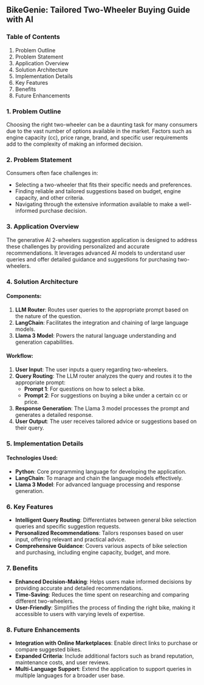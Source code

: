 ## BikeGenie: Tailored Two-Wheeler Buying Guide with AI

### Table of Contents
1. Problem Outline
2. Problem Statement
3. Application Overview
4. Solution Architecture
5. Implementation Details
6. Key Features
7. Benefits
8. Future Enhancements

### 1. Problem Outline

Choosing the right two-wheeler can be a daunting task for many consumers due to the vast number of options available in the market. Factors such as engine capacity (cc), price range, brand, and specific user requirements add to the complexity of making an informed decision. 

### 2. Problem Statement

Consumers often face challenges in:
- Selecting a two-wheeler that fits their specific needs and preferences.
- Finding reliable and tailored suggestions based on budget, engine capacity, and other criteria.
- Navigating through the extensive information available to make a well-informed purchase decision.

### 3. Application Overview

The generative AI 2-wheelers suggestion application is designed to address these challenges by providing personalized and accurate recommendations. It leverages advanced AI models to understand user queries and offer detailed guidance and suggestions for purchasing two-wheelers.

### 4. Solution Architecture

#### Components:
1. **LLM Router**: Routes user queries to the appropriate prompt based on the nature of the question.
2. **LangChain**: Facilitates the integration and chaining of large language models.
3. **Llama 3 Model**: Powers the natural language understanding and generation capabilities.

#### Workflow:
1. **User Input**: The user inputs a query regarding two-wheelers.
2. **Query Routing**: The LLM router analyzes the query and routes it to the appropriate prompt:
   - **Prompt 1**: For questions on how to select a bike.
   - **Prompt 2**: For suggestions on buying a bike under a certain cc or price.
3. **Response Generation**: The Llama 3 model processes the prompt and generates a detailed response.
4. **User Output**: The user receives tailored advice or suggestions based on their query.

### 5. Implementation Details

#### Technologies Used:
- **Python**: Core programming language for developing the application.
- **LangChain**: To manage and chain the language models effectively.
- **Llama 3 Model**: For advanced language processing and response generation.

### 6. Key Features

- **Intelligent Query Routing**: Differentiates between general bike selection queries and specific suggestion requests.
- **Personalized Recommendations**: Tailors responses based on user input, offering relevant and practical advice.
- **Comprehensive Guidance**: Covers various aspects of bike selection and purchasing, including engine capacity, budget, and more.

### 7. Benefits

- **Enhanced Decision-Making**: Helps users make informed decisions by providing accurate and detailed recommendations.
- **Time-Saving**: Reduces the time spent on researching and comparing different two-wheelers.
- **User-Friendly**: Simplifies the process of finding the right bike, making it accessible to users with varying levels of expertise.

### 8. Future Enhancements

- **Integration with Online Marketplaces**: Enable direct links to purchase or compare suggested bikes.
- **Expanded Criteria**: Include additional factors such as brand reputation, maintenance costs, and user reviews.
- **Multi-Language Support**: Extend the application to support queries in multiple languages for a broader user base.
